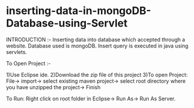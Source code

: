 # inserting-data-in-mongoDB-Database-using-Servlet
INTRODUCTION :-
Inserting data into database which accepted through a website. Database used is mongoDB.
Insert query is executed in java using servlets.

To Open Project :-

1)Use Eclipse ide.
2)Download the zip file of this project
3)To open Project: File-> import-> select existing maven project-> select root directory where you have unzipped the project-> Finish

To Run:
Right click on root folder in Eclipse-> Run As-> Run As Server.
